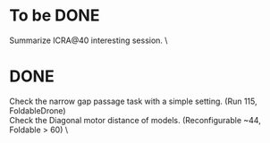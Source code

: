 # To be DONE
Summarize ICRA@40 interesting session. \


# DONE
Check the narrow gap passage task with a simple setting. (Run 115, FoldableDrone) \
Check the Diagonal motor distance of models. (Reconfigurable ~44, Foldable > 60) \
